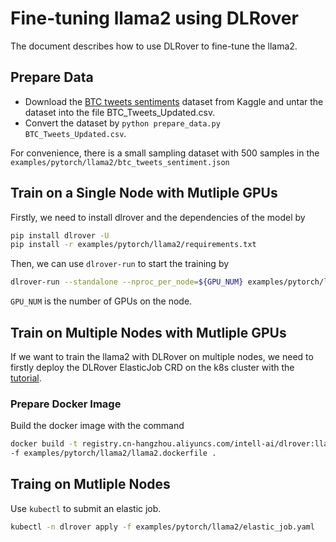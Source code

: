 # Fine-tuning llama2 using DLRover

The document describes how to use DLRover to fine-tune the llama2.

## Prepare Data

- Download the [BTC tweets sentiments](https://www.kaggle.com/datasets/aisolutions353/btc-tweets-sentiment)
dataset from Kaggle and untar the dataset into the file BTC_Tweets_Updated.csv.
- Convert the dataset by `python prepare_data.py BTC_Tweets_Updated.csv`.

For convenience, there is a small sampling dataset with 500 samples
in the `examples/pytorch/llama2/btc_tweets_sentiment.json`

## Train on a Single Node with Mutliple GPUs

Firstly, we need to install dlrover and the dependencies of the model by

```bash
pip install dlrover -U
pip install -r examples/pytorch/llama2/requirements.txt
```

Then, we can use `dlrover-run` to start the training by

```bash
dlrover-run --standalone --nproc_per_node=${GPU_NUM} examples/pytorch/llama2/llama_ft.py 
```

`GPU_NUM` is the number of GPUs on the node.

## Train on Multiple Nodes with Mutliple GPUs

If we want to train the llama2 with DLRover on multiple nodes, we need to firstly
deploy the DLRover ElasticJob CRD on the k8s cluster with the
[tutorial](../../../docs/tutorial/torch_on_cloud.md).

### Prepare Docker Image

Build the docker image with the command

```bash
docker build -t registry.cn-hangzhou.aliyuncs.com/intell-ai/dlrover:llama-finetuning \
-f examples/pytorch/llama2/llama2.dockerfile .
```

## Traing on Mutliple Nodes

Use `kubectl` to submit an elastic job.

```bash
kubectl -n dlrover apply -f examples/pytorch/llama2/elastic_job.yaml
```
